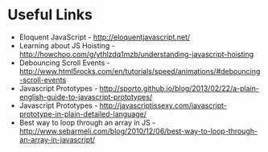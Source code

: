 # Useful Links

- Eloquent JavaScript - http://eloquentjavascript.net/
- Learning about JS Hoisting - http://howchoo.com/g/ythlzdq1mzb/understanding-javascript-hoisting
- Debouncing Scroll Events - http://www.html5rocks.com/en/tutorials/speed/animations/#debouncing-scroll-events
- Javascript Prototypes - http://sporto.github.io/blog/2013/02/22/a-plain-english-guide-to-javascript-prototypes/
- Javascript Prototypes - http://javascriptissexy.com/javascript-prototype-in-plain-detailed-language/
- Best way to loop through an array in JS - http://www.sebarmeli.com/blog/2010/12/06/best-way-to-loop-through-an-array-in-javascript/